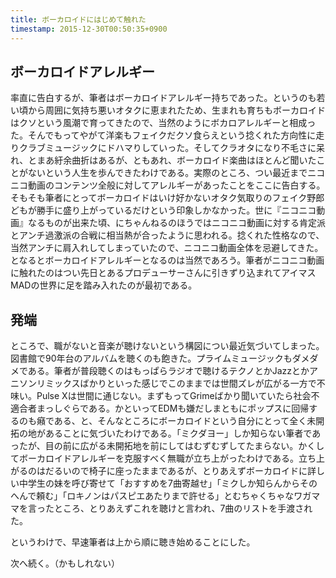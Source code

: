 ```yaml
---
title: ボーカロイドにはじめて触れた
timestamp: 2015-12-30T00:50:35+0900
---
```


## ボーカロイドアレルギー

率直に告白するが、筆者はボーカロイドアレルギー持ちであった。というのも若い頃から周囲に気持ち悪いオタクに恵まれたため、生まれも育ちもボーカロイドはクソという風潮で育ってきたので、当然のようにボカロアレルギーと相成った。そんでもってやがて洋楽もフェイクだクソ食らえという捻くれた方向性に走りクラブミュージックにドハマりしていった。そしてクラオタになり不毛さに呆れ、とまあ紆余曲折はあるが、ともあれ、ボーカロイド楽曲はほとんど聞いたことがないという人生を歩んできたわけである。実際のところ、つい最近までニコニコ動画のコンテンツ全般に対してアレルギーがあったことをここに告白する。そもそも筆者にとってボーカロイドはいけ好かないオタク気取りのフェイク野郎どもが勝手に盛り上がっているだけという印象しかなかった。世に『ニコニコ動画』なるものが出来た頃、にちゃんねるのほうではニコニコ動画に対する肯定派とアンチ過激派の合戦に相当熱が合ったように思われる。捻くれた性格なので、当然アンチに肩入れしてしまっていたので、ニコニコ動画全体を忌避してきた。となるとボーカロイドアレルギーとなるのは当然であろう。筆者がニコニコ動画に触れたのはつい先日とあるプロデューサーさんに引きずり込まれてアイマスMADの世界に足を踏み入れたのが最初である。

## 発端

ところで、職がないと音楽が聴けないという構図につい最近気づいてしまった。図書館で90年台のアルバムを聴くのも飽きた。プライムミュージックもダメダメである。筆者が普段聴くのはもっぱらラジオで聴けるテクノとかJazzとかアニソンリミックスばかりといった感じでこのままでは世間ズレが広がる一方で不味い。Pulse Xは世間に通じない。まずもってGrimeばかり聞いていたら社会不適合者まっしぐらである。かといってEDMも嫌だしまともにポップスに回帰するのも癪である、と、そんなところにボーカロイドという自分にとって全く未開拓の地があることに気づいたわけである。「ミクダヨー」しか知らない筆者であったが、目の前に広がる未開拓地を前にしてはむずむずしてたまらない。かくしてボーカロイドアレルギーを克服すべく無職が立ち上がったわけである。立ち上がるのはだるいので椅子に座ったままであるが、とりあえずボーカロイドに詳しい中学生の妹を呼び寄せて「おすすめを7曲寄越せ」「ミクしか知らんからそのへんで頼む」「ロキノンはパスピエあたりまで許せる」とむちゃくちゃなワガママを言ったところ、とりあえずこれを聴けと言われ、7曲のリストを手渡された。

というわけで、早速筆者は上から順に聴き始めることにした。

次へ続く。（かもしれない）
